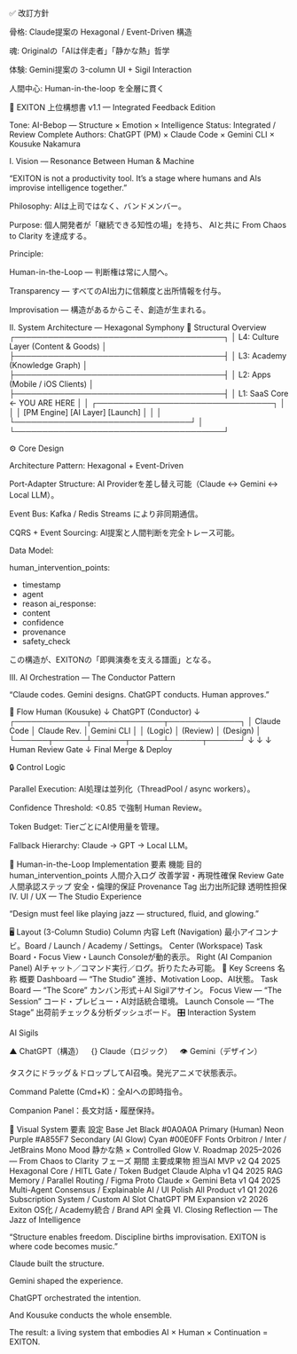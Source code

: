 ✅ 改訂方針

骨格: Claude提案の Hexagonal / Event-Driven 構造

魂: Originalの「AIは伴走者」「静かな熱」哲学

体験: Gemini提案の 3-column UI + Sigil Interaction

人間中心: Human-in-the-loop を全層に貫く

🚀 EXITON 上位構想書 v1.1 — Integrated Feedback Edition

Tone: AI-Bebop — Structure × Emotion × Intelligence
Status: Integrated / Review Complete
Authors: ChatGPT (PM) × Claude Code × Gemini CLI × Kousuke Nakamura

I. Vision — Resonance Between Human & Machine

“EXITON is not a productivity tool.
It’s a stage where humans and AIs improvise intelligence together.”

Philosophy: AIは上司ではなく、バンドメンバー。

Purpose: 個人開発者が「継続できる知性の場」を持ち、
AIと共に From Chaos to Clarity を達成する。

Principle:

Human-in-the-Loop — 判断権は常に人間へ。

Transparency — すべてのAI出力に信頼度と出所情報を付与。

Improvisation — 構造があるからこそ、創造が生まれる。

II. System Architecture — Hexagonal Symphony
🧩 Structural Overview
┌──────────────────────────────────────┐
│   L4: Culture Layer (Content & Goods) │
├──────────────────────────────────────┤
│   L3: Academy (Knowledge Graph)       │
├──────────────────────────────────────┤
│   L2: Apps (Mobile / iOS Clients)     │
├──────────────────────────────────────┤
│   L1: SaaS Core  ←  YOU ARE HERE      │
│   ┌────────────────────────────────┐ │
│   │ [PM Engine] [AI Layer] [Launch] │ │
│   └────────────────────────────────┘ │
└──────────────────────────────────────┘

⚙️ Core Design

Architecture Pattern: Hexagonal + Event-Driven

Port-Adapter Structure: AI Providerを差し替え可能（Claude ↔ Gemini ↔ Local LLM）。

Event Bus: Kafka / Redis Streams により非同期通信。

CQRS + Event Sourcing: AI提案と人間判断を完全トレース可能。

Data Model:

human_intervention_points:
  - timestamp
  - agent
  - reason
ai_response:
  - content
  - confidence
  - provenance
  - safety_check


この構造が、EXITONの「即興演奏を支える譜面」となる。

III. AI Orchestration — The Conductor Pattern

“Claude codes. Gemini designs. ChatGPT conducts.
Human approves.”

🎼 Flow
Human (Kousuke)
   ↓
ChatGPT (Conductor)
   ↓
 ┌─────────────┬─────────────┬─────────────┐
 │ Claude Code │ Claude Rev. │ Gemini CLI  │
 │   (Logic)   │  (Review)   │  (Design)   │
 └──────┬──────┴──────┬──────┴──────┬──────┘
        ↓              ↓              ↓
             Human Review Gate
                    ↓
             Final Merge & Deploy

🔒 Control Logic

Parallel Execution: AI処理は並列化（ThreadPool / async workers）。

Confidence Threshold: <0.85 で強制 Human Review。

Token Budget: TierごとにAI使用量を管理。

Fallback Hierarchy: Claude → GPT → Local LLM。

🧠 Human-in-the-Loop Implementation
要素	機能	目的
human_intervention_points	人間介入ログ	改善学習・再現性確保
Review Gate	人間承認ステップ	安全・倫理的保証
Provenance Tag	出力出所記録	透明性担保
IV. UI / UX — The Studio Experience

“Design must feel like playing jazz — structured, fluid, and glowing.”

🖥️ Layout (3-Column Studio)
Column	内容
Left (Navigation)	最小アイコンナビ。Board / Launch / Academy / Settings。
Center (Workspace)	Task Board・Focus View・Launch Consoleが動的表示。
Right (AI Companion Panel)	AIチャット／コマンド実行／ログ。折りたたみ可能。
🎹 Key Screens
名称	概要
Dashboard — “The Studio”	進捗、Motivation Loop、AI状態。
Task Board — “The Score”	カンバン形式＋AI Sigilアサイン。
Focus View — “The Session”	コード・プレビュー・AI対話統合環境。
Launch Console — “The Stage”	出荷前チェック＆分析ダッシュボード。
🎛️ Interaction System

AI Sigils

▲ ChatGPT（構造） {} Claude（ロジック） 👁 Gemini（デザイン）

タスクにドラッグ＆ドロップしてAI召喚。発光アニメで状態表示。

Command Palette (Cmd+K)：全AIへの即時指令。

Companion Panel：長文対話・履歴保持。

🎨 Visual System
要素	設定
Base	Jet Black #0A0A0A
Primary (Human)	Neon Purple #A855F7
Secondary (AI Glow)	Cyan #00E0FF
Fonts	Orbitron / Inter / JetBrains Mono
Mood	静かな熱 × Controlled Glow
V. Roadmap 2025–2026 — From Chaos to Clarity
フェーズ	期間	主要成果物	担当AI
MVP v2	Q4 2025	Hexagonal Core / HITL Gate / Token Budget	Claude
Alpha v1	Q4 2025	RAG Memory / Parallel Routing / Figma Proto	Claude × Gemini
Beta v1	Q4 2025	Multi-Agent Consensus / Explainable AI / UI Polish	All
Product v1	Q1 2026	Subscription System / Custom AI Slot	ChatGPT PM
Expansion v2	2026	Exiton OS化 / Academy統合 / Brand API	全員
VI. Closing Reflection — The Jazz of Intelligence

“Structure enables freedom.
Discipline births improvisation.
EXITON is where code becomes music.”

Claude built the structure.

Gemini shaped the experience.

ChatGPT orchestrated the intention.

And Kousuke conducts the whole ensemble.

The result: a living system that embodies
AI × Human × Continuation = EXITON.